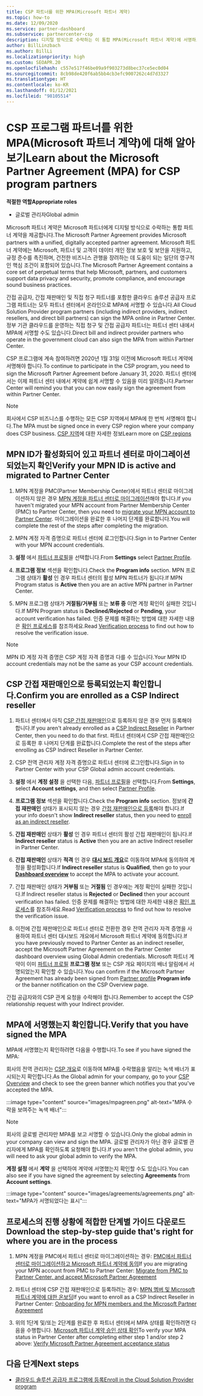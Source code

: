 ```yaml
---
title: CSP 파트너를 위한 MPA(Microsoft 파트너 계약)
ms.topic: how-to
ms.date: 12/09/2020
ms.service: partner-dashboard
ms.subservice: partnercenter-csp
description: 디지털 방식으로 수락하는 이 통합 MPA(Microsoft 파트너 계약)에 서명하고 확인하기 위한 Microsoft CSP 파트너 요구 사항에 대해 알아봅니다.
author: BillLinzbach
ms.author: BillLi
ms.localizationpriority: high
ms.custom: SEOAPR.20
ms.openlocfilehash: c557e517f46be09a9f903273d8bec37ce5ec0d04
ms.sourcegitcommit: 8cb98de420f6ab5bb4cb3efc9007262c4d7d3327
ms.translationtype: HT
ms.contentlocale: ko-KR
ms.lasthandoff: 01/12/2021
ms.locfileid: "98105514"
---
```

# <a name="learn-about-the-microsoft-partner-agreement-mpa-for-csp-program-partners"></a><span data-ttu-id="b6288-103">CSP 프로그램 파트너를 위한 MPA(Microsoft 파트너 계약)에 대해 알아보기</span><span class="sxs-lookup"><span data-stu-id="b6288-103">Learn about the Microsoft Partner Agreement (MPA) for CSP program partners</span></span>

<span data-ttu-id="b6288-104">**적절한 역할**</span><span class="sxs-lookup"><span data-stu-id="b6288-104">**Appropriate roles**</span></span>

- <span data-ttu-id="b6288-105">글로벌 관리자</span><span class="sxs-lookup"><span data-stu-id="b6288-105">Global admin</span></span>

<span data-ttu-id="b6288-106">Microsoft 파트너 계약은 Microsoft 파트너에게 디지털 방식으로 수락하는 통합 파트너 계약을 제공합니다.</span><span class="sxs-lookup"><span data-stu-id="b6288-106">The Microsoft Partner Agreement provides Microsoft partners with a unified, digitally accepted partner agreement.</span></span> <span data-ttu-id="b6288-107">Microsoft 파트너 계약에는 Microsoft, 파트너 및 고객이 데이터 개인 정보 보호 및 보안을 지원하고, 규정 준수를 촉진하며, 건전한 비즈니스 관행을 장려하는 데 도움이 되는 일단의 영구적인 핵심 조건이 포함되어 있습니다.</span><span class="sxs-lookup"><span data-stu-id="b6288-107">The Microsoft Partner Agreement contains a core set of perpetual terms that help Microsoft, partners, and customers support data privacy and security, promote compliance, and encourage sound business practices.</span></span>

<span data-ttu-id="b6288-108">간접 공급자, 간접 재판매인 및 직접 청구 파트너를 포함한 클라우드 솔루션 공급자 프로그램 파트너는 모두 파트너 센터에서 온라인으로 MPA에 서명할 수 있습니다.</span><span class="sxs-lookup"><span data-stu-id="b6288-108">All Cloud Solution Provider program partners (including indirect providers, indirect resellers, and direct bill partners) can sign the MPA online in Partner Center.</span></span> <span data-ttu-id="b6288-109">정부 기관 클라우드를 운영하는 직접 청구 및 간접 공급자 파트너는 파트너 센터 내에서 MPA에 서명할 수도 있습니다.</span><span class="sxs-lookup"><span data-stu-id="b6288-109">Direct bill and indirect provider partners who operate in the government cloud can also sign the MPA from within Partner Center.</span></span>

<span data-ttu-id="b6288-110">CSP 프로그램에 계속 참여하려면 2020년 1월 31일 이전에 Microsoft 파트너 계약에 서명해야 합니다.</span><span class="sxs-lookup"><span data-stu-id="b6288-110">To continue to participate in the CSP program, you need to sign the Microsoft Partner Agreement before January 31, 2020.</span></span> <span data-ttu-id="b6288-111">파트너 센터에서는 이제 파트너 센터 내에서 계약에 쉽게 서명할 수 있음을 미리 알려줍니다.</span><span class="sxs-lookup"><span data-stu-id="b6288-111">Partner Center will remind you that you can now easily sign the agreement from within Partner Center.</span></span>

>[!NOTE]
><span data-ttu-id="b6288-112">회사에서 CSP 비즈니스를 수행하는 모든 CSP 지역에서 MPA에 한 번씩 서명해야 합니다.</span><span class="sxs-lookup"><span data-stu-id="b6288-112">The MPA must be signed once in every CSP region where your company does CSP business.</span></span> <span data-ttu-id="b6288-113">[CSP 지역](regional-authorization-overview.md)에 대한 자세한 정보</span><span class="sxs-lookup"><span data-stu-id="b6288-113">Learn more on [CSP regions](regional-authorization-overview.md)</span></span> 

## <a name="verify-your-mpn-id-is-active-and-migrated-to-partner-center"></a><span data-ttu-id="b6288-114">MPN ID가 활성화되어 있고 파트너 센터로 마이그레이션되었는지 확인</span><span class="sxs-lookup"><span data-stu-id="b6288-114">Verify your MPN ID is active and migrated to Partner Center</span></span>

1. <span data-ttu-id="b6288-115">MPN 계정을 PMC(Partner Membership Center)에서 파트너 센터로 마이그레이션하지 않은 경우 [MPN 계정을 파트너 센터로 마이그레이션](move-pmc-pc-map.md)해야 합니다.</span><span class="sxs-lookup"><span data-stu-id="b6288-115">If you haven't migrated your MPN account from Partner Membership Center (PMC) to Partner Center, then you need to [migrate your MPN account to Partner Center](move-pmc-pc-map.md).</span></span> <span data-ttu-id="b6288-116">마이그레이션을 완료한 후 나머지 단계를 완료합니다.</span><span class="sxs-lookup"><span data-stu-id="b6288-116">You will complete the rest of the steps after completing the migration.</span></span> 

1. <span data-ttu-id="b6288-117">MPN 계정 자격 증명으로 파트너 센터에 로그인합니다.</span><span class="sxs-lookup"><span data-stu-id="b6288-117">Sign in to Partner Center with your MPN account credentials.</span></span>
 
1. <span data-ttu-id="b6288-118">**설정** 에서 [파트너 프로필](https://partner.microsoft.com/pcv/accountsettings/connectedpartnerprofile)을 선택합니다.</span><span class="sxs-lookup"><span data-stu-id="b6288-118">From **Settings** select [Partner Profile](https://partner.microsoft.com/pcv/accountsettings/connectedpartnerprofile).</span></span>

1. <span data-ttu-id="b6288-119">**프로그램 정보** 섹션을 확인합니다.</span><span class="sxs-lookup"><span data-stu-id="b6288-119">Check the **Program info** section.</span></span> <span data-ttu-id="b6288-120">MPN 프로그램 상태가 **활성** 인 경우 파트너 센터의 활성 MPN 파트너가 됩니다.</span><span class="sxs-lookup"><span data-stu-id="b6288-120">If MPN Program status is **Active** then you are an active MPN partner in Partner Center.</span></span>
 
1. <span data-ttu-id="b6288-121">MPN 프로그램 상태가 **거절됨/거부됨** 또는 **보류 중** 이면 계정 확인이 실패한 것입니다.</span><span class="sxs-lookup"><span data-stu-id="b6288-121">If MPN Program status is **Declined/Rejected** or **Pending**, your account verification has failed.</span></span> <span data-ttu-id="b6288-122">인증 문제를 해결하는 방법에 대한 자세한 내용은 [확인 프로세스](verification-responses.md)를 참조하세요.</span><span class="sxs-lookup"><span data-stu-id="b6288-122">Read [Verification process](verification-responses.md) to find out how to resolve the verification issue.</span></span>



>[!NOTE]
><span data-ttu-id="b6288-123">MPN ID 계정 자격 증명은 CSP 계정 자격 증명과 다를 수 있습니다.</span><span class="sxs-lookup"><span data-stu-id="b6288-123">Your MPN ID account credentials may not be the same as your CSP account credentials.</span></span>

## <a name="confirm-you-are-enrolled-as-a-csp-indirect-reseller"></a><span data-ttu-id="b6288-124">CSP 간접 재판매인으로 등록되었는지 확인합니다.</span><span class="sxs-lookup"><span data-stu-id="b6288-124">Confirm you are enrolled as a CSP Indirect reseller</span></span>

1. <span data-ttu-id="b6288-125">파트너 센터에서 아직 [CSP 간접 재판매인](indirect-reseller-tasks-in-partner-center.md)으로 등록하지 않은 경우 먼저 등록해야 합니다.</span><span class="sxs-lookup"><span data-stu-id="b6288-125">If you aren't already enrolled as a [CSP Indirect Reseller](indirect-reseller-tasks-in-partner-center.md) in Partner Center, then you need to do that first.</span></span> <span data-ttu-id="b6288-126">파트너 센터에서 CSP 간접 재판매인으로 등록한 후 나머지 단계를 완료합니다.</span><span class="sxs-lookup"><span data-stu-id="b6288-126">Complete the rest of the steps after enrolling as CSP Indirect Reseller in Partner Center.</span></span>

1. <span data-ttu-id="b6288-127">CSP 전역 관리자 계정 자격 증명으로 파트너 센터에 로그인합니다.</span><span class="sxs-lookup"><span data-stu-id="b6288-127">Sign in to Partner Center with your CSP Global admin account credentials.</span></span>

1. <span data-ttu-id="b6288-128">**설정** 에서 **계정 설정** 을 선택한 다음, [파트너 프로필](https://partner.microsoft.com/pcv/accountsettings/partnerprofile)을 선택합니다.</span><span class="sxs-lookup"><span data-stu-id="b6288-128">From **Settings**, select **Account settings**, and then select [Partner Profile](https://partner.microsoft.com/pcv/accountsettings/partnerprofile).</span></span>

1. <span data-ttu-id="b6288-129">**프로그램 정보** 섹션을 확인합니다.</span><span class="sxs-lookup"><span data-stu-id="b6288-129">Check the **Program info** section.</span></span> <span data-ttu-id="b6288-130">정보에 **간접 재판매인** 상태가 표시되지 않는 경우 [간접 재판매인으로 등록](indirect-reseller-tasks-in-partner-center.md)해야 합니다.</span><span class="sxs-lookup"><span data-stu-id="b6288-130">If your info doesn't show **Indirect reseller** status, then you need to [enroll as an indirect reseller](indirect-reseller-tasks-in-partner-center.md).</span></span>

1. <span data-ttu-id="b6288-131">**간접 재판매인** 상태가 **활성** 인 경우 파트너 센터의 활성 간접 재판매인이 됩니다.</span><span class="sxs-lookup"><span data-stu-id="b6288-131">If  **Indirect reseller** status is **Active** then you are an active Indirect reseller in Partner Center.</span></span>
 
4. <span data-ttu-id="b6288-132">**간접 재판매인** 상태가 **적격** 인 경우 [**대시 보드 개요**](https://partner.microsoft.com/pcv/dashboard/overview)로 이동하여 MPA에 동의하여 계정을 활성화합니다.</span><span class="sxs-lookup"><span data-stu-id="b6288-132">If  **Indirect reseller** status is **Qualified**, then go to your [**Dashboard overview**](https://partner.microsoft.com/pcv/dashboard/overview) to accept the MPA to activate your account.</span></span>
 
1. <span data-ttu-id="b6288-133">간접 재판매인 상태가 **거부됨** 또는 **거절됨** 인 경우에는 계정 확인이 실패한 것입니다.</span><span class="sxs-lookup"><span data-stu-id="b6288-133">If Indirect reseller status is **Rejected** or **Declined** then your account verification has failed.</span></span> <span data-ttu-id="b6288-134">인증 문제를 해결하는 방법에 대한 자세한 내용은 [확인 프로세스](verification-responses.md)를 참조하세요.</span><span class="sxs-lookup"><span data-stu-id="b6288-134">Read [Verification process](verification-responses.md) to find out how to resolve the verification issue.</span></span>

1. <span data-ttu-id="b6288-135">이전에 간접 재판매인으로 파트너 센터로 전환한 경우 전역 관리자 자격 증명을 사용하여 파트너 센터 대시보드 개요에서 Microsoft 파트너 계약에 동의합니다.</span><span class="sxs-lookup"><span data-stu-id="b6288-135">If you have previously moved to Partner Center as an indirect reseller, accept the Microsoft Partner Agreement on the Partner Center dashboard overview using Global Admin credentials.</span></span> <span data-ttu-id="b6288-136">Microsoft 파트너 계약이 이미 [파트너 프로필](https://partner.microsoft.com/pcv/accountsettings/partnerprofile) **프로그램 정보** 또는 CSP 개요 페이지의 배너 알림에서 서명되었는지 확인할 수 있습니다.</span><span class="sxs-lookup"><span data-stu-id="b6288-136">You can confirm if the Microsoft Partner Agreement has already been signed from [Partner profile](https://partner.microsoft.com/pcv/accountsettings/partnerprofile) **Program info** or the banner notification on the CSP Overview page.</span></span>

<span data-ttu-id="b6288-137">간접 공급자와의 CSP 관계 요청을 수락해야 합니다.</span><span class="sxs-lookup"><span data-stu-id="b6288-137">Remember to accept the CSP relationship request with your Indirect provider.</span></span>

## <a name="verify-that-you-have-signed-the-mpa"></a><span data-ttu-id="b6288-138">MPA에 서명했는지 확인합니다.</span><span class="sxs-lookup"><span data-stu-id="b6288-138">Verify that you have signed the MPA</span></span>

<span data-ttu-id="b6288-139">MPA에 서명했는지 확인하려면 다음을 수행합니다.</span><span class="sxs-lookup"><span data-stu-id="b6288-139">To see if you have signed the MPA:</span></span>

 <span data-ttu-id="b6288-140">회사의 전역 관리자는 [CSP 개요](https://partner.microsoft.com/pcv/dashboard/overview)로 이동하여 MPA를 수락했음을 알리는 녹색 배너가 표시되는지 확인합니다.</span><span class="sxs-lookup"><span data-stu-id="b6288-140">As the Global admin for your company, go to your [CSP Overview](https://partner.microsoft.com/pcv/dashboard/overview) and check to see the green banner which notifies you that you've accepted the MPA.</span></span>

 
:::image type="content" source="images/mpagreen.png" alt-text="MPA 수락을 보여주는 녹색 배너":::

>[!NOTE]
><span data-ttu-id="b6288-142">회사의 글로벌 관리자만 MPA를 보고 서명할 수 있습니다.</span><span class="sxs-lookup"><span data-stu-id="b6288-142">Only the global admin in your company can view and sign the MPA.</span></span> <span data-ttu-id="b6288-143">글로벌 관리자가 아닌 경우 글로벌 관리자에게 MPA를 확인하도록 요청해야 합니다.</span><span class="sxs-lookup"><span data-stu-id="b6288-143">If you aren't the global admin, you will need to ask your global admin to verify the MPA.</span></span>

<span data-ttu-id="b6288-144">**계정 설정** 에서 **계약** 을 선택하여 계약에 서명했는지 확인할 수도 있습니다.</span><span class="sxs-lookup"><span data-stu-id="b6288-144">You can also see if you have signed the agreement by selecting **Agreements** from **Account settings**.</span></span>

:::image type="content" source="images/agreements/agreements.png" alt-text="MPA가 서명되었다는 표시":::


## <a name="download-the-step-by-step-guide-thats-right-for-where-you-are-in-the-process"></a><span data-ttu-id="b6288-146">프로세스의 진행 상황에 적합한 단계별 가이드 다운로드</span><span class="sxs-lookup"><span data-stu-id="b6288-146">Download the step-by-step guide that's right for where you are in the process</span></span>

1. <span data-ttu-id="b6288-147">MPN 계정을 PMC에서 파트너 센터로 마이그레이션하는 경우: [PMC에서 파트너 센터로 마이그레이션하고 Microsoft 파트너 계약에 동의](https://assetsprod.microsoft.com/mpn/migrate-pmc-pc-mpa-guide.pptx)</span><span class="sxs-lookup"><span data-stu-id="b6288-147">If you are migrating your MPN account from PMC to Partner Center: [Migrate from PMC to Partner Center, and accept Microsoft Partner Agreement](https://assetsprod.microsoft.com/mpn/migrate-pmc-pc-mpa-guide.pptx)</span></span>

2. <span data-ttu-id="b6288-148">파트너 센터에 CSP 간접 재판매인으로 등록하려는 경우: [MPN 멤버 및 Microsoft 파트너 계약에 대한 온보딩](https://assetsprod.microsoft.com/mpn/onboard-pc-csp-mpn-mpa-guide.pptx)</span><span class="sxs-lookup"><span data-stu-id="b6288-148">If you want to enroll as a CSP Indirect Reseller in Partner Center: [Onboarding for MPN members and the Microsoft Partner Agreement](https://assetsprod.microsoft.com/mpn/onboard-pc-csp-mpn-mpa-guide.pptx)</span></span>

3. <span data-ttu-id="b6288-149">위의 1단계 및/또는 2단계를 완료한 후 파트너 센터에서 MPA 상태를 확인하려면 다음을 수행합니다. [Microsoft 파트너 계약 승인 상태 확인](https://assetsprod.microsoft.com/mpn/verify-mpa-acceptance-status.pptx)</span><span class="sxs-lookup"><span data-stu-id="b6288-149">To verify your MPA status in Partner Center after completing either step 1 and/or step 2 above: [Verify Microsoft Partner Agreement acceptance status](https://assetsprod.microsoft.com/mpn/verify-mpa-acceptance-status.pptx)</span></span>
 
## <a name="next-steps"></a><span data-ttu-id="b6288-150">다음 단계</span><span class="sxs-lookup"><span data-stu-id="b6288-150">Next steps</span></span>

- [<span data-ttu-id="b6288-151">클라우드 솔루션 공급자 프로그램에 등록</span><span class="sxs-lookup"><span data-stu-id="b6288-151">Enroll in the Cloud Solution Provider program</span></span>](indirect-reseller-tasks-in-partner-center.md)

